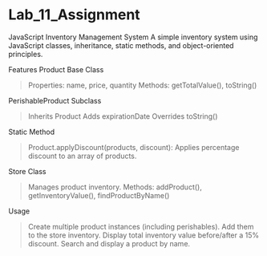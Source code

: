 # Lab_11_Assignment
JavaScript Inventory Management System
A simple inventory system using JavaScript classes, inheritance, static methods, and object-oriented principles.

Features
Product Base Class
>  Properties: name, price, quantity
>  Methods: getTotalValue(), toString()

PerishableProduct Subclass
>  Inherits Product
>  Adds expirationDate
>  Overrides toString()

Static Method
>  Product.applyDiscount(products, discount): Applies percentage discount to an array of products.

Store Class
>  Manages product inventory.
>  Methods: addProduct(), getInventoryValue(), findProductByName()

Usage
>  Create multiple product instances (including perishables).
>  Add them to the store inventory.
>  Display total inventory value before/after a 15% discount.
>  Search and display a product by name.
